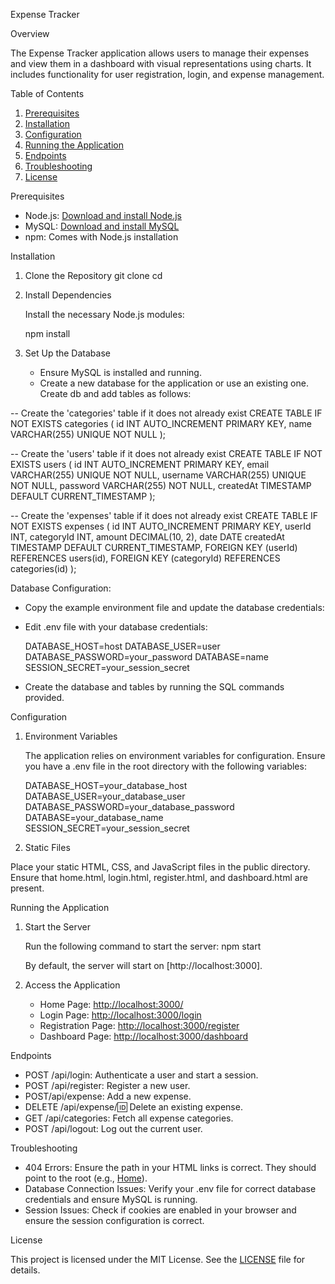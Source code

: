 Expense Tracker

Overview

The Expense Tracker application allows users to manage their expenses and view them in a dashboard with visual representations using charts. It includes functionality for user registration, login, and expense management.

Table of Contents

1. [Prerequisites](prerequisites)
2. [Installation](installation)
3. [Configuration](configuration)
4. [Running the Application](running-the-application)
5. [Endpoints](endpoints)
6. [Troubleshooting](troubleshooting)
7. [License](license)

Prerequisites

- Node.js: [Download and install Node.js](https://nodejs.org/)
- MySQL: [Download and install MySQL](https://dev.mysql.com/downloads/mysql/)
- npm: Comes with Node.js installation

Installation

1. Clone the Repository
   git clone
   cd

2. Install Dependencies

   Install the necessary Node.js modules:

   npm install

3. Set Up the Database

   - Ensure MySQL is installed and running.
   - Create a new database for the application or use an existing one.
   Create db and add tables as follows:

-- Create the 'categories' table if it does not already exist
CREATE TABLE IF NOT EXISTS categories (
  id INT AUTO_INCREMENT PRIMARY KEY,
  name VARCHAR(255) UNIQUE NOT NULL
);

-- Create the 'users' table if it does not already exist
CREATE TABLE IF NOT EXISTS users (
  id INT AUTO_INCREMENT PRIMARY KEY, 
  email VARCHAR(255) UNIQUE NOT NULL, 
  username VARCHAR(255) UNIQUE NOT NULL, 
  password VARCHAR(255) NOT NULL,
  createdAt TIMESTAMP DEFAULT CURRENT_TIMESTAMP
);

-- Create the 'expenses' table if it does not already exist
CREATE TABLE IF NOT EXISTS expenses (
  id INT AUTO_INCREMENT PRIMARY KEY,
  userId INT,
  categoryId INT,
  amount DECIMAL(10, 2),
  date DATE
  createdAt TIMESTAMP DEFAULT CURRENT_TIMESTAMP,
  FOREIGN KEY (userId) REFERENCES users(id),
  FOREIGN KEY (categoryId) REFERENCES categories(id)
);

   Database Configuration:

   - Copy the example environment file and update the database credentials:
   - Edit .env file with your database credentials:

     DATABASE_HOST=host
     DATABASE_USER=user
     DATABASE_PASSWORD=your_password
     DATABASE=name
     SESSION_SECRET=your_session_secret

   - Create the database and tables by running the SQL commands provided.

Configuration

1. Environment Variables

   The application relies on environment variables for configuration. Ensure you have a .env file in the root directory with the following variables:

   DATABASE_HOST=your_database_host
   DATABASE_USER=your_database_user
   DATABASE_PASSWORD=your_database_password
   DATABASE=your_database_name
   SESSION_SECRET=your_session_secret

2. Static Files

Place your static HTML, CSS, and JavaScript files in the public directory. Ensure that home.html, login.html, register.html, and dashboard.html are present.

Running the Application

1. Start the Server

   Run the following command to start the server:
   npm start

   By default, the server will start on [http://localhost:3000].

2. Access the Application

   - Home Page: [http://localhost:3000/](http://localhost:3000/)
   - Login Page: [http://localhost:3000/login](http://localhost:3000/login)
   - Registration Page: [http://localhost:3000/register](http://localhost:3000/register)
   - Dashboard Page: [http://localhost:3000/dashboard](http://localhost:3000/dashboard)

Endpoints

- POST /api/login: Authenticate a user and start a session.
- POST /api/register: Register a new user.
- POST/api/expense: Add a new expense.
- DELETE /api/expense/:id: Delete an existing expense.
- GET /api/categories: Fetch all expense categories.
- POST /api/logout: Log out the current user.

Troubleshooting

- 404 Errors: Ensure the path in your HTML links is correct. They should point to the root (e.g., <a href="/">Home</a>).
- Database Connection Issues: Verify your .env file for correct database credentials and ensure MySQL is running.
- Session Issues: Check if cookies are enabled in your browser and ensure the session configuration is correct.

License

This project is licensed under the MIT License. See the [LICENSE](LICENSE) file for details.
